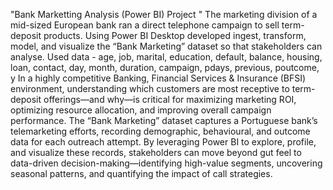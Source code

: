 "Bank Marketting Analysis (Power BI) Project "
The marketing division of a mid-sized European bank ran a direct telephone campaign to sell term-deposit products. Using Power BI Desktop developed ingest, transform, model, and visualize the “Bank Marketing” dataset so that stakeholders can analyse. Used data - age, job, marital, education, default, balance, housing, loan, contact, day, month, duration, campaign, pdays, previous, poutcome, y
In a highly competitive Banking, Financial Services & Insurance (BFSI) environment, understanding which customers are most receptive to term-deposit offerings—and why—is critical for maximizing marketing ROI, optimizing resource allocation, and improving overall campaign performance. The “Bank Marketing” dataset captures a Portuguese bank’s telemarketing efforts, recording demographic, behavioural, and outcome data for each outreach attempt. By leveraging Power BI to explore, profile, and visualize these records, stakeholders can move beyond gut feel to data-driven decision-making—identifying high-value segments, uncovering seasonal patterns, and quantifying the impact of call strategies.
